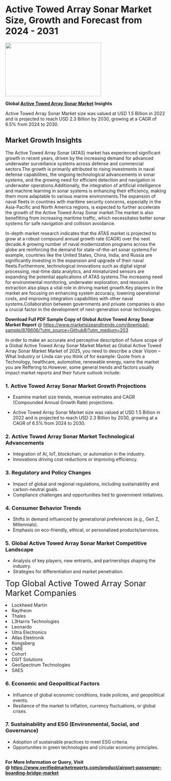 <H1>Active Towed Array Sonar Market Size, Growth and Forecast from 2024 - 2031</H1><img class="aligncenter size-medium wp-image-584254" src="https://thirdeyenews.in/wp-content/uploads/2024/09/Global-Market-Research-300x168.jpeg" alt="" width="300" height="168" /><p><strong>Global&nbsp;<a href="https://www.marketsizeandtrends.com/download-sample/876606/?utm_source=Github8j?utm_medium=203">Active Towed Array Sonar Market</a> Insights</strong></p><p>Active Towed Array Sonar Market size was valued at USD 1.5 Billion in 2022 and is projected to reach USD 2.3 Billion by 2030, growing at a CAGR of 6.5% from 2024 to 2030.</p><p><h2>Market Growth Insights</h2> <p>The Active Towed Array Sonar (ATAS) market has experienced significant growth in recent years, driven by the increasing demand for advanced underwater surveillance systems across defense and commercial sectors.The growth is primarily attributed to rising investments in naval defense capabilities, the ongoing technological advancements in sonar systems, and the growing need for efficient detection and navigation in underwater operations.Additionally, the integration of artificial intelligence and machine learning in sonar systems is enhancing their efficiency, making them more adaptable to various marine environments.The expansion of naval fleets in countries with maritime security concerns, especially in the Asia-Pacific and North America regions, is expected to further accelerate the growth of the Active Towed Array Sonar market.The market is also benefitting from increasing maritime traffic, which necessitates better sonar systems for safe navigation and collision avoidance.</p> <p>In-depth market research indicates that the ATAS market is projected to grow at a robust compound annual growth rate (CAGR) over the next decade.A growing number of naval modernization programs across the globe are reinforcing the demand for state-of-the-art sonar systems.For example, countries like the United States, China, India, and Russia are significantly investing in the expansion and upgrade of their naval fleets.Furthermore, technological innovations such as digital signal processing, real-time data analytics, and miniaturized sensors are expanding the potential applications of ATAS systems.The increasing need for environmental monitoring, underwater exploration, and resource extraction also plays a vital role in driving market growth.Key players in the market are focusing on enhancing system accuracy, lowering operational costs, and improving integration capabilities with other naval systems.Collaboration between governments and private companies is also a crucial factor in the development of next-generation sonar technologies.</p> <p><span class=""><strong>Download Full PDF Sample Copy of Global Active Towed Array Sonar Market Report</strong> @ <a href="https://www.marketsizeandtrends.com/download-sample/876606/?utm_source=Github8j?utm_medium=203" target="_blank">https://www.marketsizeandtrends.com/download-sample/876606/?utm_source=Github8j?utm_medium=203</a></span></p><p>In order to make an accurate and perceptive description of future scope of a Global&nbsp;Active Towed Array Sonar Market Market as Global&nbsp;Active Towed Array Sonar Market Market of 2025, you need to describe a clear Vision &ndash; What Industry or Linda can you think of for example: Quote from a Technology, healthcare, automotive, renewable energy, name the market you are Reffering to.However, some general trends and factors usually impact market reports and their future outlook include:</p><h3>1.&nbsp;<strong>Active Towed Array Sonar Market Growth Projections</strong></h3><ul><li>Examine market size trends, revenue estimates and CAGR (Compounded Annual Growth Rate) projections.</li><li><p>Active Towed Array Sonar Market size was valued at USD 1.5 Billion in 2022 and is projected to reach USD 2.3 Billion by 2030, growing at a CAGR of 6.5% from 2024 to 2030.</p></li></ul><h3>2.&nbsp;<strong>Active Towed Array Sonar Market Technological Advancements</strong></h3><ul><li>Integration of AI, IoT, blockchain, or automation in the industry.</li><li>Innovations driving cost reductions or improving efficiency.</li></ul><h3>3.&nbsp;<strong>Regulatory and Policy Changes</strong></h3><ul><li>Impact of global and regional regulations, including sustainability and carbon-neutral goals.</li><li>Compliance challenges and opportunities tied to government initiatives.</li></ul><h3>4.&nbsp;<strong>Consumer Behavior Trends</strong></h3><ul><li>Shifts in demand influenced by generational preferences (e.g., Gen Z, Millennials).</li><li>Emphasis on eco-friendly, ethical, or personalized products/services.</li></ul><h3>5.&nbsp;<strong>Global Active Towed Array Sonar Market Competitive Landscape</strong></h3><ul><li>Analysis of key players, new entrants, and partnerships shaping the industry.</li><li>Strategies for differentiation and market penetration.</li></ul><p data-pm-slice="1 1 []"><span style="color: inherit; font-family: inherit; font-size: 25px;">Top Global Active Towed Array Sonar Market Companies</span></p><div class="" data-test-id=""><p><li>Lockheed Martin</li><li> Raytheon</li><li> Thales</li><li> L3Harris Technologies</li><li> Leonardo</li><li> Ultra Electronics</li><li> Atlas Elektronik</li><li> Kongsberg</li><li> CMIE</li><li> Cohort</li><li> DSIT Solutions</li><li> GeoSpectrum Technologies</li><li> SAES</li></p></div><h3>6.&nbsp;<strong>Economic and Geopolitical Factors</strong></h3><ul><li>Influence of global economic conditions, trade policies, and geopolitical events.</li><li>Resilience of the market to inflation, currency fluctuations, or global crises.</li></ul><h3>7.&nbsp;<strong>Sustainability and ESG (Environmental, Social, and Governance)</strong></h3><ul><li>Adoption of sustainable practices to meet ESG criteria.</li><li>Opportunities in green technologies and circular economy principles.</li></ul><h2><strong style="font-size: 14px;">For More Information or Query, Visit @&nbsp;</strong><a style="background-color: #ffffff; font-size: 14px;" href="https://www.marketsizeandtrends.com/report/active-towed-array-sonar-market/" target="_blank">https://www.verifiedmarketreports.com/product/airport-passenger-boarding-bridge-market</a></h2>